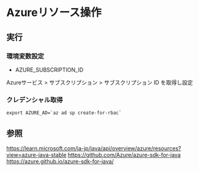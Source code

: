 Azureリソース操作
===


実行
---
### 環境変数設定
 
- AZURE_SUBSCRIPTION_ID
 
Azureサービス  > サブスクリプション > サブスクリプション ID を取得し設定

### クレデンシャル取得
```sh:クレデンシャル取得
export AZURE_AD=`az ad sp create-for-rbac`
```

## 参照
https://learn.microsoft.com/ja-jp/java/api/overview/azure/resources?view=azure-java-stable
https://github.com/Azure/azure-sdk-for-java
https://azure.github.io/azure-sdk-for-java/

